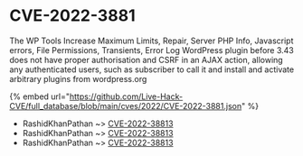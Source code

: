 # CVE-2022-3881

The WP Tools Increase Maximum Limits, Repair, Server PHP Info, Javascript errors, File Permissions, Transients, Error Log WordPress plugin before 3.43 does not have proper authorisation and CSRF in an AJAX action, allowing any authenticated users, such as subscriber to call it and install and activate arbitrary plugins from wordpress.org

{% embed url="https://github.com/Live-Hack-CVE/full_database/blob/main/cves/2022/CVE-2022-3881.json" %}


* RashidKhanPathan ~> [CVE-2022-38813](https://www.alice-snow.ru/2022/database/cve-2022-3881/cve-2022-38813-rashidkhanpathan)
* RashidKhanPathan ~> [CVE-2022-38813](https://www.alice-snow.ru/2022/database/cve-2022-3881/cve-2022-38813-rashidkhanpathan)
* RashidKhanPathan ~> [CVE-2022-38813](https://www.alice-snow.ru/2022/database/cve-2022-3881/cve-2022-38813-rashidkhanpathan)